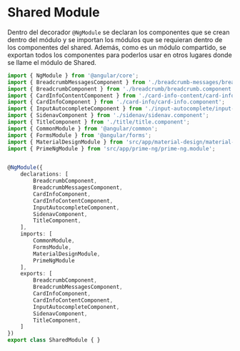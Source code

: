 # Shared Module

Dentro del decorador `@NgModule` se declaran los componentes que se crean dentro del módulo y se importan los módulos que se requieran dentro de los componentes del shared. Además, como es un módulo compartido, se exportan todos los componentes para poderlos usar en otros lugares donde se llame el módulo de Shared.

```ts
import { NgModule } from '@angular/core';
import { BreadcrumbMessagesComponent } from './breadcrumb-messages/breadcrumb-messages.component';
import { BreadcrumbComponent } from './breadcrumb/breadcrumb.component';
import { CardInfoContentComponent } from './card-info-content/card-info-content.component';
import { CardInfoComponent } from './card-info/card-info.component';
import { InputAutocompleteComponent } from './input-autocomplete/input-autocomplete.component';
import { SidenavComponent } from './sidenav/sidenav.component';
import { TitleComponent } from './title/title.component';
import { CommonModule } from '@angular/common';
import { FormsModule } from '@angular/forms';
import { MaterialDesignModule } from 'src/app/material-design/material-design.module';
import { PrimeNgModule } from 'src/app/prime-ng/prime-ng.module';


@NgModule({
    declarations: [
        BreadcrumbComponent,
        BreadcrumbMessagesComponent,
        CardInfoComponent,
        CardInfoContentComponent,
        InputAutocompleteComponent,
        SidenavComponent,
        TitleComponent,
    ],
    imports: [
        CommonModule,
        FormsModule,
        MaterialDesignModule,
        PrimeNgModule
    ],
    exports: [
        BreadcrumbComponent,
        BreadcrumbMessagesComponent,
        CardInfoComponent,
        CardInfoContentComponent,
        InputAutocompleteComponent,
        SidenavComponent,
        TitleComponent,
    ]
})
export class SharedModule { }
```
